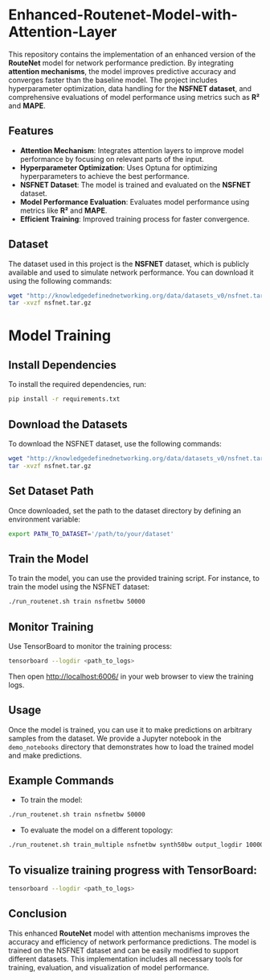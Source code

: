 # Enhanced-Routenet-Model-with-Attention-Layer

This repository contains the implementation of an enhanced version of the **RouteNet** model for network performance prediction. By integrating **attention mechanisms**, the model improves predictive accuracy and converges faster than the baseline model. The project includes hyperparameter optimization, data handling for the **NSFNET dataset**, and comprehensive evaluations of model performance using metrics such as **R²** and **MAPE**.

## Features
- **Attention Mechanism**: Integrates attention layers to improve model performance by focusing on relevant parts of the input.
- **Hyperparameter Optimization**: Uses Optuna for optimizing hyperparameters to achieve the best performance.
- **NSFNET Dataset**: The model is trained and evaluated on the **NSFNET** dataset.
- **Model Performance Evaluation**: Evaluates model performance using metrics like **R²** and **MAPE**.
- **Efficient Training**: Improved training process for faster convergence.

## Dataset
The dataset used in this project is the **NSFNET** dataset, which is publicly available and used to simulate network performance. You can download it using the following commands:

```bash
wget "http://knowledgedefinednetworking.org/data/datasets_v0/nsfnet.tar.gz"
tar -xvzf nsfnet.tar.gz
```
# Model Training

## Install Dependencies
To install the required dependencies, run:

```bash
pip install -r requirements.txt
```
## Download the Datasets
To download the NSFNET dataset, use the following commands:

```bash
wget "http://knowledgedefinednetworking.org/data/datasets_v0/nsfnet.tar.gz"
tar -xvzf nsfnet.tar.gz
```

## Set Dataset Path
Once downloaded, set the path to the dataset directory by defining an environment variable:

```bash
export PATH_TO_DATASET='/path/to/your/dataset'
```
## Train the Model
To train the model, you can use the provided training script. For instance, to train the model using the NSFNET dataset:

```bash
./run_routenet.sh train nsfnetbw 50000
```

## Monitor Training
Use TensorBoard to monitor the training process:

```bash
tensorboard --logdir <path_to_logs>
```
Then open [http://localhost:6006/](http://localhost:6006/) in your web browser to view the training logs.

## Usage
Once the model is trained, you can use it to make predictions on arbitrary samples from the dataset. We provide a Jupyter notebook in the `demo_notebooks` directory that demonstrates how to load the trained model and make predictions.

## Example Commands

- To train the model:

```bash
./run_routenet.sh train nsfnetbw 50000
```
- To evaluate the model on a different topology:

```bash
./run_routenet.sh train_multiple nsfnetbw synth50bw output_logdir 100000
```
## To visualize training progress with TensorBoard:

```bash
tensorboard --logdir <path_to_logs>
```
## Conclusion
This enhanced **RouteNet** model with attention mechanisms improves the accuracy and efficiency of network performance predictions. The model is trained on the NSFNET dataset and can be easily modified to support different datasets. This implementation includes all necessary tools for training, evaluation, and visualization of model performance.

